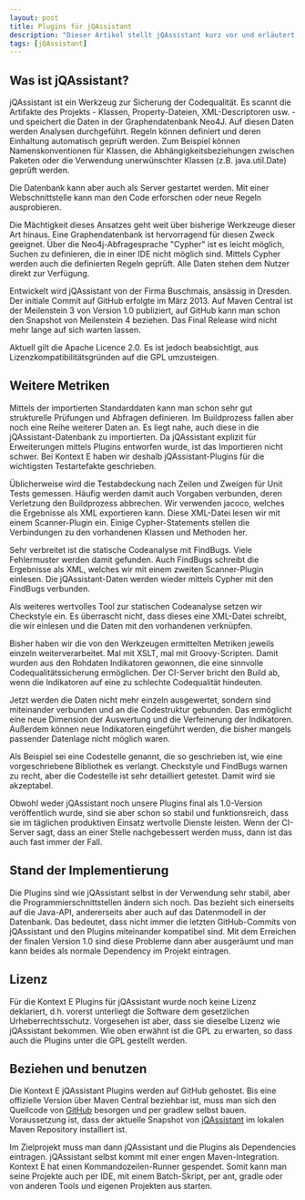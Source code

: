 ```yaml
---
layout: post
title: Plugins für jQAssistant
description: "Dieser Artikel stellt jQAssistant kurz vor und erläutert, welche Erweiterungen Kontext E bereitstellt."
tags: [jQAssistant]
---
```


Was ist jQAssistant?
--------------------

jQAssistant ist ein Werkzeug zur Sicherung der Codequalität. Es scannt die Artifakte des Projekts - Klassen, Property-Dateien, XML-Descriptoren usw. - und speichert die Daten in der Graphendatenbank Neo4J. Auf diesen Daten werden Analysen durchgeführt. Regeln können definiert und deren Einhaltung automatisch geprüft werden. Zum Beispiel können Namenskonventionen für Klassen, die Abhängigkeitsbeziehungen zwischen Paketen oder die Verwendung unerwünschter Klassen (z.B. java.util.Date) geprüft werden.  

Die Datenbank kann aber auch als Server gestartet werden. Mit einer Webschnittstelle kann man den Code erforschen oder neue Regeln ausprobieren.

Die Mächtigkeit dieses Ansatzes geht weit über bisherige Werkzeuge dieser Art hinaus. Eine Graphendatenbank ist hervorragend für diesen Zweck geeignet. Über die Neo4j-Abfragesprache "Cypher" ist es leicht möglich, Suchen zu definieren, die in einer IDE nicht möglich sind. Mittels Cypher werden auch die definierten Regeln geprüft. Alle Daten stehen dem Nutzer direkt zur Verfügung.

Entwickelt wird jQAssistant von der Firma Buschmais, ansässig in Dresden. Der initiale Commit auf GitHub erfolgte im März 2013. Auf Maven Central ist der Meilenstein 3 von Version 1.0 publiziert, auf GitHub kann man schon den Snapshot von Meilenstein 4 beziehen. Das Final Release wird nicht mehr lange auf sich warten lassen.

Aktuell gilt die Apache Licence 2.0. Es ist jedoch beabsichtigt, aus Lizenzkompatibilitätsgründen auf die GPL umzusteigen.

Weitere Metriken
----------------

Mittels der importierten Standarddaten kann man schon sehr gut strukturelle Prüfungen und Abfragen definieren. Im Buildprozess fallen aber noch eine Reihe weiterer Daten an. Es liegt nahe, auch diese in die jQAssistant-Datenbank zu importierten. Da jQAssistant explizit für Erweiterungen mittels Plugins entworfen wurde, ist das Importieren nicht schwer. Bei Kontext E haben wir deshalb jQAssistant-Plugins für die wichtigsten Testartefakte geschrieben.

Üblicherweise wird die Testabdeckung nach Zeilen und Zweigen für Unit Tests gemessen. Häufig werden damit auch Vorgaben verbunden, deren Verletzung den Buildprozess abbrechen. Wir verwenden jacoco, welches die Ergebnisse als XML exportieren kann. Diese XML-Datei lesen wir mit einem Scanner-Plugin ein. Einige Cypher-Statements stellen die Verbindungen zu den vorhandenen Klassen und Methoden her.

Sehr verbreitet ist die statische Codeanalyse mit FindBugs. Viele Fehlermuster werden damit gefunden. Auch FindBugs schreibt die Ergebnisse als XML, welches wir mit einem zweiten Scanner-Plugin einlesen. Die jQAssistant-Daten werden wieder mittels Cypher mit den FindBugs verbunden.

Als weiteres wertvolles Tool zur statischen Codeanalyse setzen wir Checkstyle ein. Es überrascht nicht, dass dieses eine XML-Datei schreibt, die wir einlesen und die Daten mit den vorhandenen verknüpfen.

Bisher haben wir die von den Werkzeugen ermittelten Metriken jeweils einzeln weiterverarbeitet. Mal mit XSLT, mal mit Groovy-Scripten. Damit wurden aus den Rohdaten Indikatoren gewonnen, die eine sinnvolle Codequalitätssicherung ermöglichen. Der CI-Server bricht den Build ab, wenn die Indikatoren auf eine zu schlechte Codequalität hindeuten.

Jetzt werden die Daten nicht mehr einzeln ausgewertet, sondern sind miteinander verbunden und an die Codestruktur gebunden. Das ermöglicht eine neue Dimension der Auswertung und die Verfeinerung der Indikatoren. Außerdem können neue Indikatoren eingeführt werden, die bisher mangels passender Datenlage nicht möglich waren.

Als Beispiel sei eine Codestelle genannt, die so geschrieben ist, wie eine vorgeschriebene Bibliothek es verlangt. Checkstyle und FindBugs warnen zu recht, aber die Codestelle ist sehr detailliert getestet. Damit wird sie akzeptabel.

Obwohl weder jQAssistant noch unsere Plugins final als 1.0-Version veröffentlich wurde, sind sie aber schon so stabil und funktionsreich, dass sie im täglichen produktiven Einsatz wertvolle Dienste leisten. Wenn der CI-Server sagt, dass an einer Stelle nachgebessert werden muss, dann ist das auch fast immer der Fall.

Stand der Implementierung
-------------------------

Die Plugins sind wie jQAssistant selbst in der Verwendung sehr stabil, aber die Programmierschnittstellen ändern sich noch. Das bezieht sich einerseits auf die Java-API, andererseits aber auch auf das Datenmodell in der Datenbank. Das bedeutet, dass nicht immer die letzten GitHub-Commits von jQAssistant und den Plugins miteinander kompatibel sind. Mit dem Erreichen der finalen Version 1.0 sind diese Probleme dann aber ausgeräumt und man kann beides als normale Dependency im Projekt eintragen.

Lizenz
------

Für die Kontext E Plugins für jQAssistant wurde noch keine Lizenz deklariert, d.h. vorerst unterliegt die Software dem gesetzlichen Urheberrechtsschutz. Vorgesehen ist aber, dass sie dieselbe Lizenz wie jQAssistant bekommen. Wie oben erwähnt ist die GPL zu erwarten, so dass auch die Plugins unter die GPL gestellt werden.

Beziehen und benutzen
---------------------

Die Kontext E jQAssistant Plugins werden auf GitHub gehostet. Bis eine offizielle Version über Maven Central beziehbar ist, muss man sich den Quellcode von [GitHub](https://github.com/kontext-e/jqassistant-plugins) besorgen und per gradlew selbst bauen. Voraussetzung ist, dass der aktuelle Snapshot von [jQAssistant](http://jqassistant.org) im lokalen Maven Repository installiert ist.

Im Zielprojekt muss man dann jQAssistant und die Plugins als Dependencies eintragen. jQAssistant selbst kommt mit einer engen Maven-Integration. Kontext E hat einen Kommandozeilen-Runner gespendet. Somit kann man seine Projekte auch per IDE, mit einem Batch-Skript, per ant, gradle oder von anderen Tools und eigenen Projekten aus starten.
